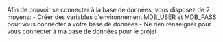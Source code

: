 Afin de pouvoir se connecter à la base de données, vous disposez de 2 moyens:
    - Créer des variables d'environnement MDB_USER et MDB_PASS pour vous connecter à votre base de données
    - Ne rien renseigner pour vous connecter à ma base de données pour le projet